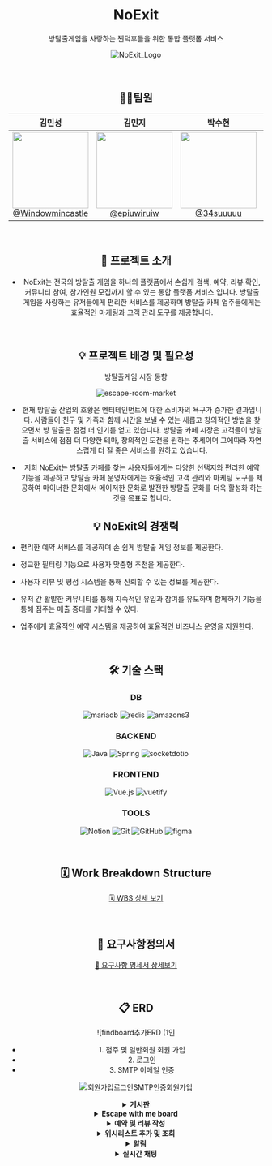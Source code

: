 <div align=center>	

# NoExit
방탈출게임을 사랑하는 찐덕후들을 위한 통합 플랫폼 서비스

![NoExit_Logo](https://github.com/user-attachments/assets/c82287fc-49f0-49ee-8602-a9835d39aafa)

<br/>

## 🙋🏻팀원

| **김민성** | **김민지** | **박수현** | **이명규** |
| :------: |  :------: | :------: | :------: |
| [<img src="https://avatars.githubusercontent.com/Windowmincastle" height=150 width=150> <br/> @Windowmincastle](https://github.com/Windowmincastle) | [<img src="https://avatars.githubusercontent.com/epiuwiruiw" height=150 width=150> <br/> @epiuwiruiw](https://github.com/epiuwiruiw) | [<img src="https://avatars.githubusercontent.com/34suuuuu" height=150 width=150> <br/> @34suuuuu](https://github.com/34suuuuu) | [<img src="https://avatars.githubusercontent.com/leem5514" height=150 width=150> <br/> @leem5514](https://github.com/leem5514) |

<br/>

## 📢 프로젝트 소개
  - NoExit는 전국의 방탈출 게임을 하나의 플랫폼에서 손쉽게 검색, 예약, 리뷰 확인,커뮤니티 참여, 참가인원 모집까지 할 수 있는 통합 플랫폼 서비스 입니다. 방탈출 게임을 사랑하는 유저들에게 편리한 서비스를 제공하며 방탈출 카페 업주들에게는 효율적인 마케팅과 고객 관리 도구를 제공합니다.
<br/>

## 💡 프로젝트 배경 및 필요성

방탈출게임 시장 동향

  ![escape-room-market](https://github.com/user-attachments/assets/4670d24b-8fc1-4d96-9d18-a9b35f8821ec)
  
-  현재 방탈출 산업의 호황은 엔터테인먼트에 대한 소비자의 욕구가 증가한 결과입니다. 사람들이 친구 및 가족과 함께 시간을 보낼 수 있는 새롭고 창의적인 방법을 찾으면서 방 탈출은 점점 더 인기를 얻고 있습니다. 방탈출 카페 시장은 고객들이 방탈출 서비스에 점점 더 다양한 테마, 창의적인 도전을 원하는 추세이며 그에따라 자연스럽게 더 질 좋은 서비스를 원하고 있습니다.
  
- 저희 NoExit는 방탈출 카페를 찾는 사용자들에게는 다양한 선택지와 편리한 예약 기능을 제공하고 방탈출 카페 운영자에게는 효율적인 고객 관리와 마케팅 도구를 제공하여 마이너한 문화에서 메이저한 문화로 발전한 방탈출 문화를 더욱 활성화 하는 것을 목표로 합니다.
    
## 💡 NoExit의 경쟁력
<div align="left">

  
- 편리한 예약 서비스를 제공하며 손 쉽게 방탈출 게임 정보를 제공한다.

  
- 정교한 필터링 기능으로 사용자 맞춤형 추천을 제공한다.

  
- 사용자 리뷰 및 평점 시스템을 통해 신뢰할 수 있는 정보를 제공한다.

  
- 유저 간 활발한 커뮤니티를 통해 지속적인 유입과 참여를 유도하며 함께하기 기능을 통해 점주는 매출 증대를 기대할 수 있다.

  
- 업주에게 효율적인 예약 시스템을 제공하여 효율적인 비즈니스 운영을 지원한다.
</div>


<br/>

## 🛠 기술 스택

###  DB
![mariadb](https://img.shields.io/badge/mariadb-003545?style=for-the-badge&logo=mariadb&logoColor=white)
![redis](https://img.shields.io/badge/redis-FF4438?style=for-the-badge)
![amazons3](https://img.shields.io/badge/amazons3-569A31?style=for-the-badge&logo=amazons3&logoColor=white)

### BACKEND
![Java](https://img.shields.io/badge/java-007396?style=for-the-badge&logo=java&logoColor=white)
![Spring](https://img.shields.io/badge/spring-6DB33F?style=for-the-badge&logo=spring&logoColor=white)
![socketdotio](https://img.shields.io/badge/socketdotio-010101?style=for-the-badge&logo=socketddotio&logoColor=white)

### FRONTEND
![Vue.js](https://img.shields.io/badge/vue.js-4FC08D?style=for-the-badge&logo=vue.js&logoColor=white)
![vuetify](https://img.shields.io/badge/vuetify-1867C0?style=for-the-badge&logo=vuetify&logoColor=white)

### TOOLS
![Notion](https://img.shields.io/badge/notion-181717?style=for-the-badge&logo=notion&logoColor=white)
![Git](https://img.shields.io/badge/git-F05032?style=for-the-badge&logo=git&logoColor=white)
![GitHub](https://img.shields.io/badge/Github-181717?style=for-the-badge&logo=Github&logoColor=white)
![figma](https://img.shields.io/badge/figma-F24E1E?style=for-the-badge&logo=figma&logoColor=white)


<br/>


## 🗓️ Work Breakdown Structure


[🗓️ WBS 상세 보기](https://docs.google.com/spreadsheets/d/1VdXKl6pfghy9OK6zTpShCHeG1uyAGB85Y2ycm1viF5g/edit?usp=sharing)


<br/>

## 📝 요구사항정의서


[📝 요구사항 명세서 상세보기](https://docs.google.com/spreadsheets/d/1VdXKl6pfghy9OK6zTpShCHeG1uyAGB85Y2ycm1viF5g/edit?gid=566809607#gid=566809607)

<br/>


## 📋 ERD




![findboard추가ERD (1인</b>
  </summary>
  <div markdown="1">
    <ul>
      <li>1. 점주 및 일반회원 회원 가입 </li>
      <li>2. 로그인</li>
      <li>3. SMTP 이메일 인증 </li>
    </ul>

![회원가입로그인SMTP인증회원가입](https://github.com/user-attachments/assets/ac47e42e-4303-475e-94b2-df4b5e060843)

    
  </div>
</details>



<details>
<summary>
  <b> 게시판</b>
</summary>
  <div markdown="">
    <ul>
      <li>1. 게시판 글 작성</li>
      <li>2. 게시판 글 수정 및 삭제</li>
      <li>3. 게시판 글 검색(제목, 카테고리, 내용)</li>
      <li>4. 게시판 글 추천/비추천</li>
      <li>5. 뎃글 작성 및 수정</li>
      <li>6. 댓글 추천/비추천</li>
    </ul>
  </div>
</details>

<details>
  <summary>
    <b>Escape with me board </b>
  </summary>
  <div markdown="1">
    <ul>
      <li>모집글 작성,수정,삭제,조회</li>

  ![withme게시글CRUD](https://github.com/user-attachments/assets/8a2c4695-d29f-4cd9-8b59-c8fa57715859)

      
  <li>모집글 검색</li>

  ![withme검색기능](https://github.com/user-attachments/assets/ac383e96-b042-489c-a3c6-efb6d4a73f62)
  
  <li>모집글 참여하기,알림 뱃지</li>

![withme참여하기알림채팅](https://github.com/user-attachments/assets/1a787136-9b8f-4da1-808d-ee211df36aa5)

  <li>모집글 페이징 처리 , 채팅방 자동 생성</li>

  ![withme페이징,참여하기](https://github.com/user-attachments/assets/3cb297d3-27cf-4b32-8519-58656e0703bb)
      
    </ul>
  </div>
</details>

<details>
  <summary>
    <b>예약 및 리뷰 작성</b>
  </summary>
  <div markdown="1">
    <ul>
      <li>예약 요청</li>
      <li>[점주]예약 거절 및 승인</li>
      <li>리뷰 작성 및 조회</li>
      <li>리뷰 수정 및 삭제</li>
    </ul>
  </div>
</details>

<details>
  <summary>
    <b>위시리스트 추가 및 조회</b>
  </summary>
  <div markdown="1">
    <ul>
      <li>위시리스트 생성</li>
      <li>위시리스트 삭제</li>
      <li>위시리스트 내역 확인</li>
    </ul>
  </div>
</details>

<details>
  <summary>
    <b>알림</b>
  </summary>
  <div markdown="1">
    <ul>
      <li>알림 목록 조회</li>
    </ul>
  </div>
</details>

<details>
  <summary>
    <b>실시간 채팅</b>
  </summary>
  <div markdown="1">
    <ul>
      <li>실시간 채팅</li>
    </ul>
  </div>
</details>
